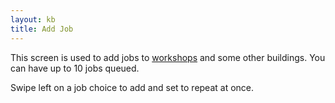 ```yaml
---
layout: kb
title: Add Job
---
```


This screen is used to add jobs to [workshops](workshops.html) and some other buildings. You can have up to 10 jobs queued.

Swipe left on a job choice to add and set to repeat at once.